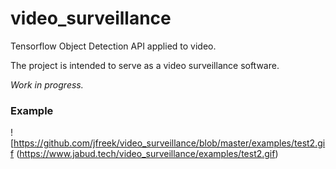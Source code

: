# video_surveillance
Tensorflow Object Detection API applied to video.

The project is intended to serve as a video surveillance software.

*Work in progress.*

### Example
![https://github.com/jfreek/video_surveillance/blob/master/examples/test2.gif (https://www.jabud.tech/video_surveillance/examples/test2.gif)

